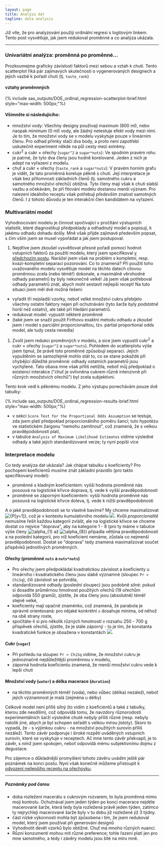 ```yaml
---
layout: page
title: Analýza dat
tagline: data analysis
---
```


Již víte, že pro analyzování použiji ordinální regresi s logitovým linkem. Tento post vysvětluje, jak jsem redukoval proměnné a co analýza ukázala.

---


### Univariátní analýza: proměnná po proměnné...

Prozkoumejme graficky závislosti faktorů mezi sebou a vztah k chuti. Tento scatterplot říká pár zajímavých skutečností o vygenerovaných designech a jejich vazbě k pořadí chuti (tj. `taste_rank`)  

#### vztahy proměnnných

{% include sas_outputs/DOE_ordinal_regression-scatterplot-brief.html style="max-width: 500px;"%}

#### Všimněte si následujícího:
- množství vody: Všechny designy používají maximum (800 ml), nebo naopak minimum (0 ml) vody, ale žádný netestuje efekt vody mezi nimi. Je to tím, že množství vody se v modelu vyskytuje pouze v lineárním členu. Pro odhad přímky stačí dva body, a proto není zapotřebí uskutečnit experiment někde na půl cesty mezi extrémy.
- cukr<sup>2</sup> a cukr &times; ořechy (`sugar^2` a `sugar*nuts`): Ve spodním pravém rohu je patrné, že tyto dva členy jsou hodně korelované. Jeden z nich je adept na vyřazení z modelu.
- chuť a cukr &times; ořechy (`taste_rank` a `sugar*nuts`): V pravém horním grafu je vidět, že tato proměnná koreluje pěkně s chutí. Její interpretace je však bez přítomnosti základních členů (tj. samotného cukru a samotného množství ořechů) obtížná. Tyto členy mají však k chuti slabší vazbu a očekávám, že při fitování modelu dostanou menší význam. Pro nalezení ideálního receptu však potřebuji _především_ znalost samotných členů. I z tohoto důvodu je ten interakční člen kandidátem na vyřazení.

### Multivariátní model

Vyhodnocování modelu je činnost spočívající v pročítání výstupních statistik, které diagnostikují předpoklady a odhadnutý model a popisují, k jakému odhadu dohadu došly. Mně však přijde zajímavé především popsat, s čím vším jsem se musel vypořádat a jak jsem postupoval. 

1. Nejdříve jsem zkoušel vysvětlovat přesné pořadí pomocí hodnot vstupních faktorů za použití modelu, který jsem specifikoval [v předchozím postu](orechovka4.html). Narážel jsem však na problém s kompletní, resp. kvazi-kompletní separací pozorování. Co to znamená? Při použití toho uvažovaného modelu vysvětluje model na těchto datech cílovou proměnnou zcela (nebo téměř) dokonale, a maximálně věrohodné odhady parametrů by byly nekonečně velké! Já jsem však potřeboval odhady parametrů znát, abych mohl sestavit nejlepší recept! Na tuto situaci jsem měl dvě možná řešení:
- vyřadit tři nejsladší vzorky, neboť velké množství cukru přebíjelo všechny ostatní faktory nejen při ochutnávání (tyto šarže byly _podstatně_ horší než ostatní), ale také při hledání parametrů.
- redukovat model: vypustit některé proměnné
- (také jsem se snažil použít Firthovu exaktní metodu odhadu a zkoušel jsem i model s parciální proporcionalitou, tzv. partial proportional odds model, ale tudy cesta nevedla)

1. Zvolil jsem redukci proměnných v modelu, a sice jsem vypustil cukr<sup>2</sup> a cukr &times; ořechy (`sugar^2` a `sugar*nuts`). Pohledem do scatterplotu výše jsem tipnul, že právě toto proměnné způsobují separaci. Jejich vypuštěním se samozřejmě mohlo stát to, co se stane pokaždé při chybějící důležité proměnné: odhady ostatních parametrů jsou vychýlené. Tato obava mne však příliš netížila, neboť můj předpoklad o existenci interakce ("chuť je ovlivněna cukrem různě intenzivně při různých množstvích ořechů") byl zcela subjektivní. 

Tento krok vedl k pěknému modelu. Z jeho výstupu ponechávám pouze dvě tabulky:

{% include sas_outputs/DOE_ordinal_regression-results-brief.html style="max-width: 500px;"%}

- v sekci `Score Test for the Proportional Odds Assumption` se testuje, zda jsem platí předpoklad proporcionálního poměru šancí; tuto hypotézu ve statistickém žargonu "nemohu zamítnout", což znamená, že s velkou pravděpodobností platí,
- v tabulce `Analysis of Maximum Likelihood Estimates` vidíme výsledné odhady a také jejich standardizované verze; ty nyní popíši více
 
### Interpretace modelu

Co tedy analýza dat ukázala? Jak chápat tabulku s koeficienty? Pro pochopení koeficientů musíme znát základní pravidlo (pro takto specifikovaný model): 
- proměnné s kladným koeficientem: vyšší hodnota proměnné nás posouvá na logistické křivce doprava, tj. vede k vyšší pravděpodobnosti
- proměnné se záporným koeficientem: vyšší hodnota proměnné nás posouvá na logistické křivce doleva, tj. vede k nižší pravděpodobnosti

A o jaké pravděpodobnosti se to vlastně bavíme? My chceme maximalizovat <img src="https://latex.codecogs.com/svg.latex?{P[y=1]}" title="{P[y=1]}" />, což je v kontextu kumulativního modelu <img src="https://latex.codecogs.com/gif.latex?P[y\leq&space;1]"/>. Kvůli _proporcionalitě_ nemusíme řešit každou kategorii zvlášt, ale na logistické křivce se chceme dostat co nejvíce "doprava", aby na kategorie 1 - 8 (pro ty máme v tabulce výše členy <img src="https://latex.codecogs.com/svg.latex?\alpha_{1}" title="\alpha_{1}" /> až <img src="https://latex.codecogs.com/svg.latex?\alpha_{8}" title="\alpha_{8}" />) připadla většina pravděpodobností a na poslední kategorii, pro níž koeficient nemáme, zůstala co nejmenší pravděpodobnost. Dostat se "doprava" tedy znamená maximalizovat součet příspěvků jednotlivých proměnných. 


#### Ořechy (proměnné `nuts` a `nuts*nuts`)
- Pro ořechy jsem předpokládal kvadratickou závislost a koeficienty u lineárního i kvadratického členu jsou slabě významné (sloupec `Pr > ChiSq`), čili závislost se potvrdila,
- standardizované odhady (poslední sloupec) jsou podobně silné: pokud si dosadíte průměrnou hmotnost použitých ořechů (19 ořechům odpovídá 550 gramů), zjistíte, že oba členy jsou (absolutně) téměř stejně velké, 
- koeficienty mají opačně znaménko, což znamená, že parabola je správně orientovaná: pro nějaké konkrétní `x` dosahuje minima, od něhož na obě strany roste, 
- spočítáte-li si pro několik různých hmotností v rozsahu 250 - 700 g příspěvek ořechů, zjistíte, že je stále záporný - to je tím, že konstanta kvadratické funkce je obsažena v konstantách <img src="https://latex.codecogs.com/svg.latex?\left&space;\{\alpha&space;_{j}&space;\right&space;\}"/>.
 
#### Cukr (`sugar`) 
- Při pohledu na sloupec `Pr > ChiSq` vidíme, že množství cukru je jednoznačně nejdůležitější proměnnou v modelu,
- záporná hodnota koeficientu znamená, že menší množství cukru vede k lepší chuti

#### Množství vody (`water`) a délka macerace (`duration`)
- na těchto proměnných téměř (voda), nebo vůbec (délka) nezáleží, neboť jejich významnost je malá (zejména u délky)


Celkově model není příliš silný (to vidím z koeficientů a také z tabulky, kterou zde nesdílím), což odpovídá tomu, že navzdory různorodosti experimentálních šarží výsledné chutě _nebyly_ příliš různé (resp. nebyly natolik jiné, abych je byl schopen seřadit s velkou mírou jistoty). Skoro to vypadá, že - s výjimkou cukru - na množství použitých surovin příliš nezáleží. Tento závěr podporuje i široké rozpětí uváděných vstupních surovin, které se vyskytuje v receptech. Ač mne tento závěr překvapil, je to závěr, s nímž jsem spokojen, neboť odpovídá mému subjektivnímu dojmu z degustace.

Pro zájemce o důkladnější promyšlení tohoto závěru uvádím ještě pár poznámek na konci postu. Nyní však konečně můžeme přistoupit k [odvození nejlepšího receptu na ořechovku](orechovka7.html).

---

##### Poznámky pod čarou

- doba rozležení macerátu s cukrovým rozvarem, to byla proměnná mimo moji kontrolu. Ochutnával jsem jeden týden po konci macerace nejdéle macerované šarže, která tedy byla rozležená právě jeden týden, zatímco ty nejrychleji macerované šarže byly v tu dobu již rozležené již 3 týdny.
- část nízké výkonnosti mohla být způsobena i tím, že jsem redukoval model, který jsem používal při generování designů
- Vyhodnotit devět vzorků bylo obtížné. Chuť má mnoho různých nuancí.
- Různí konzumenti mohou mít různé preference; tohle řazení platí jen pro mne samotného, a tedy i závěry modelu jsou šité na míru mně.

